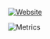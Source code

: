 [![Website](https://img.shields.io/website?label=remcoeijsackers.com&style=for-the-badge&url=https%3A%2F%2Fremcoeijsackers.com)](https://remcoeijsackers.com)


![Metrics](https://github.com/Immortalsonly/Immortalsonly/blob/master/metrics.plugin.isocalendar.fullyear.svg)
